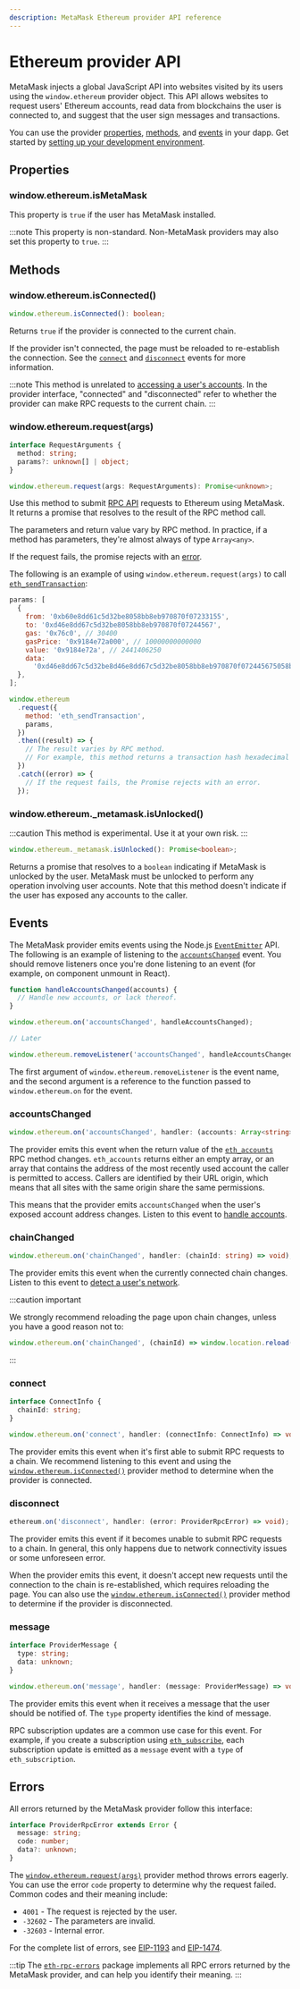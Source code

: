 ```yaml
---
description: MetaMask Ethereum provider API reference
---
```


# Ethereum provider API

MetaMask injects a global JavaScript API into websites visited by its users using the
`window.ethereum` provider object.
This API allows websites to request users' Ethereum accounts, read data from blockchains the user is
connected to, and suggest that the user sign messages and transactions.

You can use the provider [properties](#properties), [methods](#methods), and [events](#events) in
your dapp.
Get started by [setting up your development environment](../get-started/set-up-dev-environment.md).

## Properties

### window.ethereum.isMetaMask

This property is `true` if the user has MetaMask installed.

:::note
This property is non-standard.
Non-MetaMask providers may also set this property to `true`.
:::

## Methods

### window.ethereum.isConnected()

```typescript
window.ethereum.isConnected(): boolean;
```

Returns `true` if the provider is connected to the current chain.

If the provider isn't connected, the page must be reloaded to re-establish the connection.
See the [`connect`](#connect) and [`disconnect`](#disconnect) events for more information.

:::note
This method is unrelated to [accessing a user's accounts](../get-started/access-accounts.md).
In the provider interface, "connected" and "disconnected" refer to whether the provider can make RPC
requests to the current chain.
:::

### window.ethereum.request(args)

```typescript
interface RequestArguments {
  method: string;
  params?: unknown[] | object;
}

window.ethereum.request(args: RequestArguments): Promise<unknown>;
```

Use this method to submit [RPC API](rpc-api.md) requests to Ethereum using MetaMask.
It returns a promise that resolves to the result of the RPC method call.

The parameters and return value vary by RPC method.
In practice, if a method has parameters, they're almost always of type `Array<any>`.

If the request fails, the promise rejects with an [error](#errors).

The following is an example of using `window.ethereum.request(args)` to call
[`eth_sendTransaction`](/wallet/reference/eth_sendTransaction):

```javascript
params: [
  {
    from: '0xb60e8dd61c5d32be8058bb8eb970870f07233155',
    to: '0xd46e8dd67c5d32be8058bb8eb970870f07244567',
    gas: '0x76c0', // 30400
    gasPrice: '0x9184e72a000', // 10000000000000
    value: '0x9184e72a', // 2441406250
    data:
      '0xd46e8dd67c5d32be8d46e8dd67c5d32be8058bb8eb970870f072445675058bb8eb970870f072445675',
  },
];

window.ethereum
  .request({
    method: 'eth_sendTransaction',
    params,
  })
  .then((result) => {
    // The result varies by RPC method.
    // For example, this method returns a transaction hash hexadecimal string upon success.
  })
  .catch((error) => {
    // If the request fails, the Promise rejects with an error.
  });
```

### window.ethereum._metamask.isUnlocked()

:::caution
This method is experimental.
Use it at your own risk.
:::

```typescript
window.ethereum._metamask.isUnlocked(): Promise<boolean>;
```

Returns a promise that resolves to a `boolean` indicating if MetaMask is unlocked by the user.
MetaMask must be unlocked to perform any operation involving user accounts.
Note that this method doesn't indicate if the user has exposed any accounts to the caller.

## Events

The MetaMask provider emits events using the Node.js
[`EventEmitter`](https://nodejs.org/api/events.html) API.
The following is an example of listening to the [`accountsChanged`](#accountschanged) event.
You should remove listeners once you're done listening to an event (for example, on component
unmount in React).

```javascript
function handleAccountsChanged(accounts) {
  // Handle new accounts, or lack thereof.
}

window.ethereum.on('accountsChanged', handleAccountsChanged);

// Later

window.ethereum.removeListener('accountsChanged', handleAccountsChanged);
```

The first argument of `window.ethereum.removeListener` is the event name, and the second argument is
a reference to the function passed to `window.ethereum.on` for the event.

### accountsChanged

```typescript
window.ethereum.on('accountsChanged', handler: (accounts: Array<string>) => void);
```

The provider emits this event when the return value of the
[`eth_accounts`](/wallet/reference/eth_accounts) RPC
method changes.
`eth_accounts` returns either an empty array, or an array that contains the address of the most
recently used account the caller is permitted to access.
Callers are identified by their URL origin, which means that all sites with the same origin share
the same permissions.

This means that the provider emits `accountsChanged` when the user's exposed account address changes.
Listen to this event to [handle accounts](../get-started/access-accounts.md#handle-accounts).

### chainChanged

```typescript
window.ethereum.on('chainChanged', handler: (chainId: string) => void);
```

The provider emits this event when the currently connected chain changes.
Listen to this event to [detect a user's network](../get-started/detect-network.md).

:::caution important

We strongly recommend reloading the page upon chain changes, unless you have a good reason not to:

```javascript
window.ethereum.on('chainChanged', (chainId) => window.location.reload());
```

:::

### connect

```typescript
interface ConnectInfo {
  chainId: string;
}

window.ethereum.on('connect', handler: (connectInfo: ConnectInfo) => void);
```

The provider emits this event when it's first able to submit RPC requests to a chain.
We recommend listening to this event and using the
[`window.ethereum.isConnected()`](#windowethereumisconnected) provider method to determine when
the provider is connected.

### disconnect

```typescript
ethereum.on('disconnect', handler: (error: ProviderRpcError) => void);
```

The provider emits this event if it becomes unable to submit RPC requests to a chain.
In general, this only happens due to network connectivity issues or some unforeseen error.

When the provider emits this event, it doesn't accept new requests until the connection to the chain
is re-established, which requires reloading the page.
You can also use the [`window.ethereum.isConnected()`](#windowethereumisconnected) provider method
to determine if the provider is disconnected.

### message

```typescript
interface ProviderMessage {
  type: string;
  data: unknown;
}

window.ethereum.on('message', handler: (message: ProviderMessage) => void);
```

The provider emits this event when it receives a message that the user should be notified of.
The `type` property identifies the kind of message.

RPC subscription updates are a common use case for this event.
For example, if you create a subscription using
[`eth_subscribe`](/wallet/reference/eth_subscribe), each
subscription update is emitted as a `message` event with a `type` of `eth_subscription`.

## Errors

All errors returned by the MetaMask provider follow this interface:

```typescript
interface ProviderRpcError extends Error {
  message: string;
  code: number;
  data?: unknown;
}
```

The [`window.ethereum.request(args)`](#windowethereumrequestargs) provider method throws errors
eagerly.
You can use the error `code` property to determine why the request failed.
Common codes and their meaning include:

- `4001` - The request is rejected by the user.
- `-32602` - The parameters are invalid.
- `-32603` - Internal error.

For the complete list of errors, see [EIP-1193](https://eips.ethereum.org/EIPS/eip-1193#provider-errors)
and [EIP-1474](https://eips.ethereum.org/EIPS/eip-1474#error-codes).

:::tip
The [`eth-rpc-errors`](https://npmjs.com/package/eth-rpc-errors) package implements all RPC errors
returned by the MetaMask provider, and can help you identify their meaning.
:::
